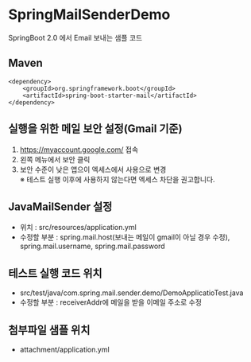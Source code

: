 # SpringMailSenderDemo
SpringBoot 2.0 에서 Email 보내는 샘플 코드

## Maven
```
<dependency>
    <groupId>org.springframework.boot</groupId>
    <artifactId>spring-boot-starter-mail</artifactId>
</dependency>
```

## 실행을 위한 메일 보안 설정(Gmail 기준)
1. https://myaccount.google.com/ 접속
2. 왼쪽 메뉴에서 보안 클릭
3. 보안 수준이 낮은 앱으이 엑세스에서 사용으로 변경<br/>
※ 테스트 실행 이후에 사용하지 않는다면 엑세스 차단을 권고합니다.

## JavaMailSender 설정
* 위치 : src/resources/application.yml
* 수정할 부분 : spring.mail.host(보내는 메일이 gmail이 아닐 경우 수정), spring.mail.username, spring.mail.password

## 테스트 실행 코드 위치
* src/test/java/com.spring.mail.sender.demo/DemoApplicatioTest.java
* 수정할 부분 : receiverAddr에 메일을 받을 이메일 주소로 수정

## 첨부파일 샘플 위치
* attachment/application.yml


